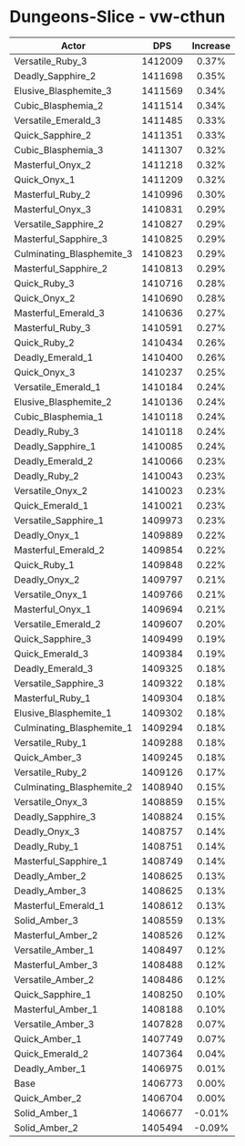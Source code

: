 # Dungeons-Slice - vw-cthun
| Actor | DPS | Increase |
|---|:---:|:---:|
|Versatile_Ruby_3|1412009|0.37%|
|Deadly_Sapphire_2|1411698|0.35%|
|Elusive_Blasphemite_3|1411569|0.34%|
|Cubic_Blasphemia_2|1411514|0.34%|
|Versatile_Emerald_3|1411485|0.33%|
|Quick_Sapphire_2|1411351|0.33%|
|Cubic_Blasphemia_3|1411307|0.32%|
|Masterful_Onyx_2|1411218|0.32%|
|Quick_Onyx_1|1411209|0.32%|
|Masterful_Ruby_2|1410996|0.30%|
|Masterful_Onyx_3|1410831|0.29%|
|Versatile_Sapphire_2|1410827|0.29%|
|Masterful_Sapphire_3|1410825|0.29%|
|Culminating_Blasphemite_3|1410823|0.29%|
|Masterful_Sapphire_2|1410813|0.29%|
|Quick_Ruby_3|1410716|0.28%|
|Quick_Onyx_2|1410690|0.28%|
|Masterful_Emerald_3|1410636|0.27%|
|Masterful_Ruby_3|1410591|0.27%|
|Quick_Ruby_2|1410434|0.26%|
|Deadly_Emerald_1|1410400|0.26%|
|Quick_Onyx_3|1410237|0.25%|
|Versatile_Emerald_1|1410184|0.24%|
|Elusive_Blasphemite_2|1410136|0.24%|
|Cubic_Blasphemia_1|1410118|0.24%|
|Deadly_Ruby_3|1410118|0.24%|
|Deadly_Sapphire_1|1410085|0.24%|
|Deadly_Emerald_2|1410066|0.23%|
|Deadly_Ruby_2|1410043|0.23%|
|Versatile_Onyx_2|1410023|0.23%|
|Quick_Emerald_1|1410021|0.23%|
|Versatile_Sapphire_1|1409973|0.23%|
|Deadly_Onyx_1|1409889|0.22%|
|Masterful_Emerald_2|1409854|0.22%|
|Quick_Ruby_1|1409848|0.22%|
|Deadly_Onyx_2|1409797|0.21%|
|Versatile_Onyx_1|1409766|0.21%|
|Masterful_Onyx_1|1409694|0.21%|
|Versatile_Emerald_2|1409607|0.20%|
|Quick_Sapphire_3|1409499|0.19%|
|Quick_Emerald_3|1409384|0.19%|
|Deadly_Emerald_3|1409325|0.18%|
|Versatile_Sapphire_3|1409322|0.18%|
|Masterful_Ruby_1|1409304|0.18%|
|Elusive_Blasphemite_1|1409302|0.18%|
|Culminating_Blasphemite_1|1409294|0.18%|
|Versatile_Ruby_1|1409288|0.18%|
|Quick_Amber_3|1409245|0.18%|
|Versatile_Ruby_2|1409126|0.17%|
|Culminating_Blasphemite_2|1408940|0.15%|
|Versatile_Onyx_3|1408859|0.15%|
|Deadly_Sapphire_3|1408824|0.15%|
|Deadly_Onyx_3|1408757|0.14%|
|Deadly_Ruby_1|1408751|0.14%|
|Masterful_Sapphire_1|1408749|0.14%|
|Deadly_Amber_2|1408625|0.13%|
|Deadly_Amber_3|1408625|0.13%|
|Masterful_Emerald_1|1408612|0.13%|
|Solid_Amber_3|1408559|0.13%|
|Masterful_Amber_2|1408526|0.12%|
|Versatile_Amber_1|1408497|0.12%|
|Masterful_Amber_3|1408488|0.12%|
|Versatile_Amber_2|1408486|0.12%|
|Quick_Sapphire_1|1408250|0.10%|
|Masterful_Amber_1|1408188|0.10%|
|Versatile_Amber_3|1407828|0.07%|
|Quick_Amber_1|1407749|0.07%|
|Quick_Emerald_2|1407364|0.04%|
|Deadly_Amber_1|1406975|0.01%|
|Base|1406773|0.00%|
|Quick_Amber_2|1406704|0.00%|
|Solid_Amber_1|1406677|-0.01%|
|Solid_Amber_2|1405494|-0.09%|

